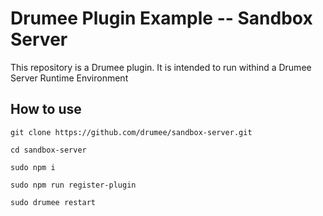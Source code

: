 # Drumee Plugin Example -- Sandbox Server

This repository is a Drumee plugin. It is intended to run withind a Drumee Server Runtime Environment

## How to use
```console
git clone https://github.com/drumee/sandbox-server.git
```
```console
cd sandbox-server
```
```console
sudo npm i
```
```console
sudo npm run register-plugin
```
```console
sudo drumee restart
```
